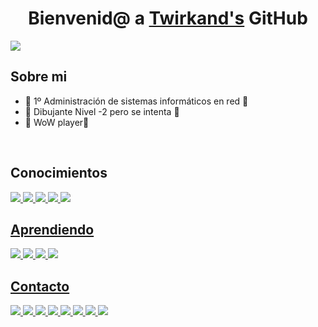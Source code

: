<div align="center">
<h1 align="center">Bienvenid@ a <a href="https://github.com/Twirkand" text-decoration-line: none>Twirkand's</a> GitHub</h1>
</div>
<img src="x">

## Sobre mi

- 💾 1º Administración de sistemas informáticos en red 💾
- 🐖 Dibujante Nivel -2 pero se intenta 🐖         
- 📜 WoW player📜
<br>

## Conocimientos

<a href="https://www.microsoft.com/es-es/windows" text-decoration-line: none>
  <img src = "https://img.shields.io/badge/Windows-0078D6?style=flat-square&logoColor=white"/>
  
<a href="https://ubuntu.com/" text-decoration-line: none>
  <img src = "https://img.shields.io/badge/Ubuntu-E95420?style=flat-square&logo=ubuntu&logoColor=white"/>
  
<a href="https://linuxmint.com" text-decoration-line: none>
  <img src = "https://img.shields.io/badge/Linux_Mint-87CF3E?style=flat-square&logo=linux-mint&logoColor=white"/>
  
<a href="https://developer.mozilla.org/es/docs/Web/HTML" text-decoration-line: none>
  <img src = "https://img.shields.io/badge/HTML-239120?style=flat-square&logo=html5&logoColor=white"/>
  
<a href="https://developer.mozilla.org/es/docs/Web/CSS" text-decoration-line: none>
  <img src = "https://img.shields.io/badge/CSS-239120?&style=flat-square&logo=css3&logoColor=white"/>
  

<br>

## Aprendiendo

<a href="https://developer.mozilla.org/es/docs/Web/JavaScript">
  <img src = "https://img.shields.io/badge/-JavaScript-black?style=flat-square&logo=javascript"/>
  
<a href="https://www.java.com/">
  <img src = "https://img.shields.io/badge/-Java-007396?style=flat-square&logo=java"/>
  
<a href="https://www.python.org">
  <img src = "https://img.shields.io/badge/Python-14354C?style=flat-square&logo=python&logoColor=white"/>
  
<a href="https://isocpp.org">
  <img src = "https://img.shields.io/badge/-C++-007ACC?style=flat-square&logo=cplusplus&logoColor=white"/>
  

## Contacto

<a href="https://www.youtube.com/@Twirkand">
  <img src = "https://img.shields.io/badge/YouTube-FF0000?style=flat-square&logo=youtube&logoColor=white"/>
  
<a href="x">
  <img src = "https://img.shields.io/badge/Reddit-FF4500?style=flat-square&logo=reddit&logoColor=white"/>
  
<a href="https://github.com/Twirkand">
  <img src = "https://img.shields.io/badge/-GitHub-181717?style=flat-square&logo=github"/>
  
<a href="https://www.instagram.com/1_am_nauchi/">
  <img src = "https://img.shields.io/badge/Instagram-E4405F?style=flat-square&logo=instagram&logoColor=white"/>
  
<a href="https://x.com/Twirkand">
  <img src = "https://img.shields.io/badge/Twitter-1DA1F2?style=flat-square&logo=twitter&logoColor=white"/>
  
<a href="https://t.me/Twirkand">
  <img src = "https://img.shields.io/badge/Telegram-2CA5E0?style=flat-square&logo=telegram&logoColor=white"/>
  
<a href="ari.09.tt@gmail.com">
  <img src = "https://img.shields.io/badge/Gmail-D14836?style=flat-square&logo=gmail&logoColor=white"/>
  
<a href="https://steamcommunity.com/id/Twirkand">
  <img src = "https://img.shields.io/badge/Steam-000000?style=flat-square&logo=steam&logoColor=white"/>
